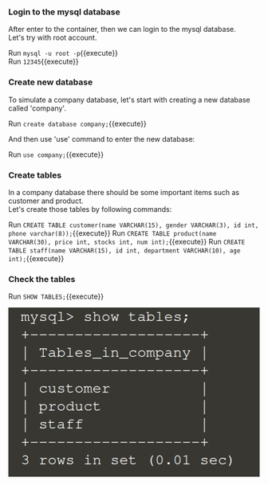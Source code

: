 

### Login to the mysql database

After enter to the container, then we can login to the mysql database.
<br/>
Let's try with root account.

Run `mysql -u root -p`{{execute}}
<br/>
Run `12345`{{execute}}

### Create new database

To simulate a company database, let's start with creating a new database called 'company'.

Run `create database company;`{{execute}}

And then use 'use' command to enter the new database:

Run `use company;`{{execute}}

### Create tables

In a company database there should be some important items such as customer and product.
<br />
Let's create those tables by following commands:

Run `CREATE TABLE customer(name VARCHAR(15), gender VARCHAR(3), id int, phone varchar(8));`{{execute}}
Run `CREATE TABLE product(name VARCHAR(30), price int, stocks int, num int);`{{execute}}
Run `CREATE TABLE staff(name VARCHAR(15), id int, department VARCHAR(10), age int);`{{execute}}

### Check the tables 

Run `SHOW TABLES;`{{execute}}

![IMAGE](./assets/tables.png)

